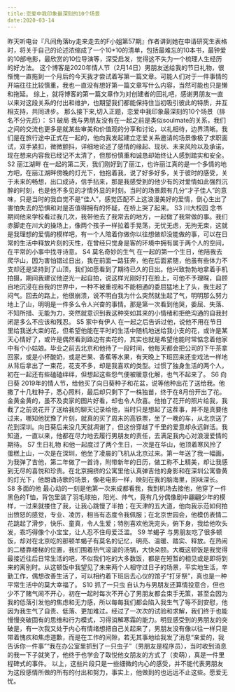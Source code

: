 ```yaml
---
title:恋爱中我印象最深刻的10个场景
date:2020-03-14
---
```


昨天听电台『凡间角落by走来走去的F小姐第57期』作者讲到她在申请研究生表格时，将关于自己的论述浓缩成了一个10*10的清单，包括最难忘的10本书，最钟爱的10部电影，最欣赏的10位导演等，深受启发，觉得这不失为一个梳理人生经历的好方法。
这个博客是2020年情人节（2月14日）男朋友送给我的节日礼物，很惭愧一直拖到一个月后的今天我才尝试着写第一篇文章。可能人们对于一件事情的开端往往比较慎重，我也一直没有想好第一篇文章写什么内容，当然可能也只是懒和拖延。
综上，就将博客的第一篇文章作为对创建者的回礼吧，感谢男朋友一直以来对这段关系的付出和维护，也期望我们都能保持住当初吸引彼此的特质，并互相支持，共同进步。
那么接下来,切入正题，恋爱中我印象最深刻的10个场景（排名不分先后）：
S1 破局
我与男朋友没有在一起之前是类似soulmate的关系，我们之间的交流也更多是就某些审美和价值观的分享和讨论，以礼相待，边界清晰。我们是在旅行途中正式在一起的，他向我发起建立恋爱关系邀请的场景像极了求职面试，双手紧扣，微微颤抖，详细地论述了感情的缘起、现状、未来风险以及承诺，现在想来内容我已经记不太清了，但那份慎重和诚恳却始终让人感到踏实和安全。
S2 丽江湖畔
在一起的第二天，我们刚好到了丽江，也许丽江真的是一个多情的地方吧，在丽江湖畔傍晚的灯光下，他抱着我，说了好多好多，关于彼时的感受，关于未来的畅想，出口成诗，信手拈来，那是我感受到的他少有的对爱情如此强烈沉醉的时刻，也是他不多见的才情外显的时刻。当时的场景颇有几分“才子佳人”的意味，只是当时的我自觉不是“佳人”，感觉匹配不上这浪漫美好的爱情，倒心生出了害怕失去的恐惧和对是否值得拥有的怀疑，在桥上哭了起来。
S3 川大校园
念书期间他来学校看过我几次，我带他去了我常去的地方，一起做了我常做的事。我们赤脚走在川大的操场上，像两个孩子一样拉着手晃荡，无忧无虑，无拘无束，这就是我理想的爱情的模样吧，有一个人陪着你做你以往想做却没能做的事，可以在日常的生活中释放片刻的天性，在曾经只觉身是客的环境中拥有属于两个人的空间，在平常的小事中找寻诗意。
S4 莫名奇妙的生气
在一起的第一个生日，他陪我去爬华山，因为害怕错过日出，我在前面一路狂奔，他在后面紧随，他虽有些体力不支却还是坚持到了山顶，我们如愿看到了期待已久的日出。他兴致勃勃地拿着手机拍摄，期间我建议他逆光一起自拍，说这样光刚好打在脸上，可他不予理睬，自顾自地沉浸在自我的世界中，一种不被重视和不能相通的委屈猛地上了头，我生起了闷气。回去的路上，他很崩溃，说不明白我为什么突然就生起了气，明明那么努力地上了山，明明是一件多么令人兴奋的事情。那是第一次看到他哭，委屈、失落、不知所措、无能为力，突然就意识到我这种突如其来的小情绪和拒绝沟通的自我封闭是多么不应该和残忍。
S5 家中有伊人
在一起之后告诉过他，说他不用在节日里给我送大束的花，但希望他能在平时的生活中随机地送给我小支的花，或许是某天心情好了，或许是偶然看到路边有卖花的，其实也就是希望他能时常惦念着他家中有个小姑娘。毕业之前去北京和他待了一段时间，他每天都会把公司的下午茶拿回家，或是小杯酸奶，或是芒果、香蕉等水果，有天晚上下班回来还变戏法一样地从背后拿出了一束花，花支不多，却是我喜欢的类型。过惯了独身生活的两个人，初在一起还有些磕磕绊绊，但想起这些怨气便被暖意化解，也气不起来了。
S6 向日葵
2019年的情人节，给他买了向日葵种子和花盆，说等他种出花了送给我。他撒了十几粒种子，悉心照料，最后却只剩下了一株独苗，终于在8月份开出了花。金黄金黄的，虽不及卖家的图片好看，却也令人欣喜。他拍了花开的照片给我，我截了之前说花开了送给我的聊天记录给他，当时只是想起了这茬事，并不是真要他过来，哪知他犹豫了片刻，就真的买了周末的高铁票，坐了一晚的车，从北京送了花到深圳。向日葵后来没几天就凋谢了，但这份穿越了千里的爱意却永远鲜活。我知道，一直以来，他都在尽力地去履行男朋友的责任，去满足我内心对浪漫爱情的期待。
S7 生日礼物
和他一起度过了两个生日，一次是在华山，他顶着寒风拎了蛋糕上山，一次是在深圳，他坐了凌晨的飞机从北京过来。第一年送了我一幅画，为我弹了吉他，第二年做了一首诗，附带新年的日历，做工称不上精美，却让我感到无尽的喜悦和珍贵。在北京拥挤的公寓里他认真弹吉他的身影和在深圳公寓昏黄的灯光下，他朗诵诗歌的场景，像老电影一样，映刻在我的脑海里，回味深长。
S8 多面的他
最心动的一刻是他第一次来成都看我，我到机场去接他，他穿了一件黑色的T恤，背包里装了羽毛球拍，阳光、帅气，竟有几分偶像剧中翩翩少年的模样，一过来就搂住了我，让我心跳慢了半拍；在天津的五大道，他向我示范如何拍出愤怒的感觉，专业、凌厉，相当有态度令我佩服；在北京世园会，他模仿表情二花跳起了滑步，快乐、童真，令人生爱；特别喜欢他洗完头，俯下身，我给他吹头发，乖巧得像个小宝宝，让人忍不住母爱泛滥。
S9 羊蝎子
与男朋友吃了很多顿饭，却对在北京吃的那顿羊蝎子有莫名的记忆，明亮、温暖、踏实、释放。在热闹的二楼靠楼梯的位置，我们围着热气滚滚的汤锅，大快朵颐。大概这顿饭是我觉得最接近往后日常生活的吧，不似我们吃的大多数饭，都是在短暂的相见或是即将到来的离别时。从这顿饭中我望见了未来两个人相守过日子的场景，平实地生活，辛勤工作，偶想改善生活了，可以相约着下班后去心仪的馆子“打牙祭”，真也是一种平常生活中的莫大幸福了。
S10 抓了一只虫
自认为与男朋友还算情投意合，但也少不了赌气闹不开心，初在一起时每次不开心了男朋友都会束手无策，甚至会因为我的低落引发他的焦虑和无力感，所以每每我们都会陷入我生气了等不到安慰，他因为我生气了自责、低落、更加难过。经过了一次次的试验和求解，我们终于也能慢慢突破固有的思维和行为模式，习得消解寒霜的能力。明显感受到的男朋友的突破是，有一次我又处于内心有情绪想把自己关起来了，男朋友没有像以往一样只是带着愧疚和焦虑道歉，而是在工作的间隙，若无其事地给我发了消息“亲爱的，我告诉你一件事”“我在办公室里抓到了一只虫子”（男朋友是程序员），当时收到消息的我一下子就笑了，他终于也学会了取悦他女朋友的方式了（卖萌），真是一件里程碑式的事件。
以上，这些片段只是一些细微的内心的感受，并不能代表男朋友为这段感情所做的所有的付出和努力，事实上，他做到的也远远不止这些。愿爱无忧。